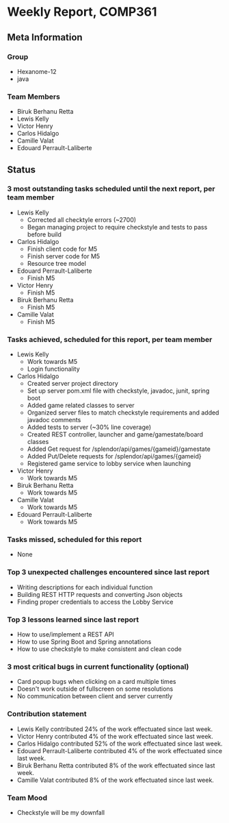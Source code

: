 # Weekly Report, COMP361

## Meta Information

### Group

 * Hexanome-12
 * java

### Team Members

 * Biruk Berhanu Retta
 * Lewis Kelly
 * Victor Henry
 * Carlos Hidalgo
 * Camille Valat
 * Edouard Perrault-Laliberte

## Status

### 3 most outstanding tasks scheduled until the next report, per team member

 * Lewis Kelly
   * Corrected all checktyle errors (~2700)
   * Began managing project to require checkstyle and tests to pass before build
 * Carlos Hidalgo
   * Finish client code for M5
   * Finish server code for M5
   * Resource tree model
 * Edouard Perrault-Laliberte
   * Finish M5
 * Victor Henry
   * Finish M5
 * Biruk Berhanu Retta
   * Finish M5
 * Camille Valat
   * Finish M5

### Tasks achieved, scheduled for this report, per team member

 * Lewis Kelly
   * Work towards M5
   * Login functionality
 * Carlos Hidalgo
   * Created server project directory
   * Set up server pom.xml file with checkstyle, javadoc, junit, spring boot
   * Added game related classes to server
   * Organized server files to match checkstyle requirements and added javadoc comments
   * Added tests to server (~30% line coverage)
   * Created REST controller, launcher and game/gamestate/board classes
   * Added Get request for /splendor/api/games/{gameid}/gamestate
   * Added Put/Delete requests for /splendor/api/games/{gameid}
   * Registered game service to lobby service when launching
 * Victor Henry
   * Work towards M5
 * Biruk Berhanu Retta
   * Work towards M5
 * Camille Valat
   * Work towards M5
 * Edouard Perrault-Laliberte
   * Work towards M5

### Tasks missed, scheduled for this report

 * None

### Top 3 unexpected challenges encountered since last report

 * Writing descriptions for each individual function
 * Building REST HTTP requests and converting Json objects 
 * Finding proper credentials to access the Lobby Service

### Top 3 lessons learned since last report

 * How to use/implement a REST API
 * How to use Spring Boot and Spring annotations
 * How to use checkstyle to make consistent and clean code

### 3 most critical bugs in current functionality (optional)

 * Card popup bugs when clicking on a card multiple times
 * Doesn't work outside of fullscreen on some resolutions
 * No communication between client and server currently

### Contribution statement

 * Lewis Kelly contributed 24% of the work effectuated since last week.
 * Victor Henry contributed 4% of the work effectuated since last week.
 * Carlos Hidalgo contributed 52% of the work effectuated since last week.
 * Edouard Perrault-Laliberte contributed 4% of the work effectuated since last week.
 * Biruk Berhanu Retta contributed 8% of the work effectuated since last week.
 * Camille Valat contributed 8% of the work effectuated since last week.

### Team Mood

 * Checkstyle will be my downfall

